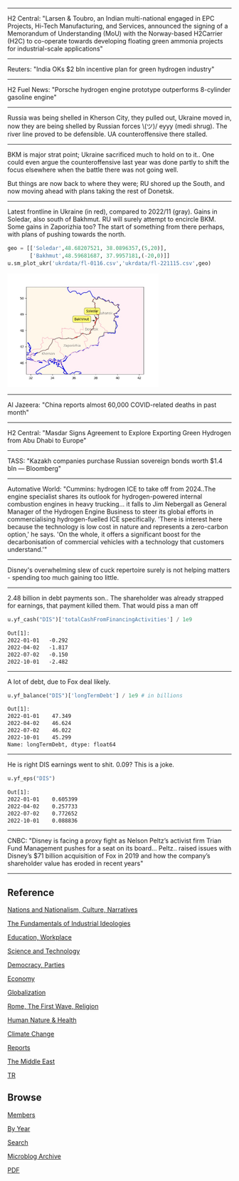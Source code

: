 
---

H2 Central: "Larsen & Toubro, an Indian multi-national engaged in EPC
Projects, Hi-Tech Manufacturing, and Services, announced the signing
of a Memorandum of Understanding (MoU) with the Norway-based H2Carrier
(H2C) to co-operate towards developing floating green ammonia projects
for industrial-scale applications"

---

Reuters: "India OKs $2 bln incentive plan for green hydrogen industry"

---

H2 Fuel News: "Porsche hydrogen engine prototype outperforms
8-cylinder gasoline engine"

---

Russia was being shelled in Kherson City, they pulled out, Ukraine
moved in, now they are being shelled by Russian forces \\(ツ)/ eyyy
(medi shrug). The river line proved to be defensible. UA
counteroffensive there stalled.

---

BKM is major strat point; Ukraine sacrificed much to hold on to it..
One could even argue the counteroffensive last year was done partly to
shift the focus elsewhere when the battle there was not going well.

But things are now back to where they were; RU shored up the South, 
and now moving ahead with plans taking the rest of Donetsk.

---

Latest frontline in Ukraine (in red), compared to 2022/11
(gray). Gains in Soledar, also south of Bakhmut. RU will surely
attempt to encircle BKM. Some gains in Zaporizhia too?  The start of
something from there perhaps, with plans of pushing towards the north.

```python
geo = [['Soledar',48.68207521, 38.0896357,(5,20)],
       ['Bakhmut',48.59681687, 37.9957181,(-20,0)]]
u.sm_plot_ukr('ukrdata/fl-0116.csv','ukrdata/fl-221115.csv',geo)
```

<img width="340" src="mbl/2023/ukr-1.jpg"/>

---

Al Jazeera: "China reports almost 60,000 COVID-related deaths in past
month"

---

H2 Central: "Masdar Signs Agreement to Explore Exporting Green
Hydrogen from Abu Dhabi to Europe"

---

TASS: "Kazakh companies purchase Russian sovereign bonds worth $1.4
bln — Bloomberg"

---

Automative World: "Cummins: hydrogen ICE to take off from 2024..The
engine specialist shares its outlook for hydrogen-powered internal
combustion engines in heavy trucking... it falls to Jim Nebergall as
General Manager of the Hydrogen Engine Business to steer its global
efforts in commercialising hydrogen-fuelled ICE specifically. 'There
is interest here because the technology is low cost in nature and
represents a zero-carbon option,' he says. 'On the whole, it offers a
significant boost for the decarbonisation of commercial vehicles with
a technology that customers understand.'"

---

Disney's overwhelming slew of cuck repertoire surely is not helping
matters - spending too much gaining too little.

---

2.48 billion in debt payments son.. The shareholder was already
strapped for earnings, that payment killed them. That would piss a man
off

```python
u.yf_cash("DIS")['totalCashFromFinancingActivities'] / 1e9
```

```text
Out[1]: 
2022-01-01   -0.292
2022-04-02   -1.817
2022-07-02   -0.150
2022-10-01   -2.482
```

---

A lot of debt, due to Fox deal likely.

```python
u.yf_balance("DIS")['longTermDebt'] / 1e9 # in billions
```

```text
Out[1]: 
2022-01-01    47.349
2022-04-02    46.624
2022-07-02    46.022
2022-10-01    45.299
Name: longTermDebt, dtype: float64
```

---

He is right DIS earnings went to shit. 0.09? This is a joke.


```python
u.yf_eps("DIS")
```

```text
Out[1]: 
2022-01-01    0.605399
2022-04-02    0.257733
2022-07-02    0.772652
2022-10-01    0.088836
```

---

CNBC: "Disney is facing a proxy fight as Nelson Peltz’s activist firm
Trian Fund Management pushes for a seat on its board... Peltz.. raised
issues with Disney’s $71 billion acquisition of Fox in 2019 and how
the company’s shareholder value has eroded in recent years"

---

## Reference

[Nations and Nationalism, Culture, Narratives](2013/02/nations-and-nationalism.html)

[The Fundamentals of Industrial Ideologies](2011/04/fundamentals-of-industrial-ideologies.html)

[Education, Workplace](2017/09/education-workplace.html)

[Science and Technology](2018/09/science-technology.html)

[Democracy, Parties](2016/11/democracy.html)

[Economy](2018/05/economy.html)

[Globalization](2018/09/globalization.html)

[Rome, The First Wave, Religion](2017/12/rome.html)

[Human Nature & Health](2020/07/human-nature.html)

[Climate Change](2018/12/climate.html)

[Reports](2019/05/reports.html)

[The Middle East](2019/07/middleeast.html)

[TR](../tr)

## Browse

[Members](2022/08/members.html)

[By Year](years.html)

[Search](search.html)

[Microblog Archive](mbl/index.html)

[PDF](https://drive.google.com/uc?export=view&id=1FSi-1MnqXVq_PVTEXzzflwN8-7h92N_R)

